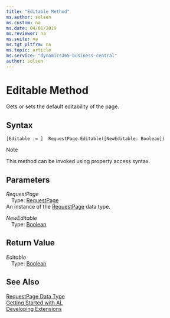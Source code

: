 ```yaml
---
title: "Editable Method"
ms.author: solsen
ms.custom: na
ms.date: 04/01/2019
ms.reviewer: na
ms.suite: na
ms.tgt_pltfrm: na
ms.topic: article
ms.service: "dynamics365-business-central"
author: solsen
---
```

[//]: # (START>DO_NOT_EDIT)
[//]: # (IMPORTANT:Do not edit any of the content between here and the END>DO_NOT_EDIT.)
[//]: # (Any modifications should be made in the .xml files in the ModernDev repo.)
# Editable Method
Gets or sets the default editability of the page.


## Syntax
```
[Editable := ]  RequestPage.Editable([NewEditable: Boolean])
```
> [!NOTE]  
> This method can be invoked using property access syntax.  
## Parameters
*RequestPage*  
&emsp;Type: [RequestPage](requestpage-data-type.md)  
An instance of the [RequestPage](requestpage-data-type.md) data type.  

*NewEditable*  
&emsp;Type: [Boolean](../boolean/boolean-data-type.md)  
  


## Return Value
*Editable*  
&emsp;Type: [Boolean](../boolean/boolean-data-type.md)  
  


[//]: # (IMPORTANT: END>DO_NOT_EDIT)
## See Also
[RequestPage Data Type](requestpage-data-type.md)  
[Getting Started with AL](../../devenv-get-started.md)  
[Developing Extensions](../../devenv-dev-overview.md)